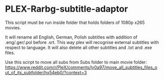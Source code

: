 # PLEX-Rarbg-subtitle-adaptor

This script must be run inside folder that holds folders of 1080p x265 movies.

It will rename all English, German, Polish subtitles with addition of .eng/.ger/.pol before .srt. This way plex will recognise external subtitles with respect to language. It will also delete all other subtitles and .txt and .exe files.

Use this scirpt to move all subs from Subs folder to main movie folder:
https://www.reddit.com/r/PleX/comments/ly0a97/move_all_subtitles_files_out_of_its_subfolder/hx54eb0/?context=3

